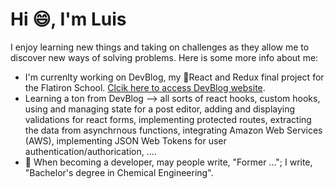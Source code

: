 # Hi :smile:, I'm Luis

I enjoy learning new things and taking on challenges as they allow me to discover new ways of solving problems. Here is some more info about me:
* I'm currenlty working on DevBlog, my :rocket:React and Redux final project for the Flatiron School. [Clcik here to access DevBlog website](https://luisdevblog.netlify.app/). 
* Learning a ton from DevBlog --> all sorts of react hooks, custom hooks, using and managing state for a post editor, adding and displaying validations for react forms, implementing protected routes, extracting the data from asynchrnous functions, integrating Amazon Web Services (AWS), implementing JSON Web Tokens for user authentication/authorication, ....
* :seedling: When becoming a developer, may people write, "Former ..."; I write, "Bachelor's degree in Chemical Engineering".

